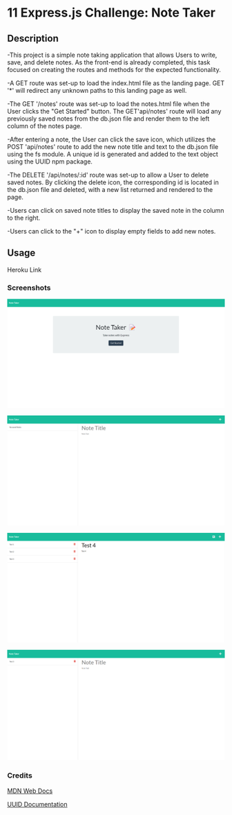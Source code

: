# 11 Express.js Challenge: Note Taker

## Description

-This project is a simple note taking application that allows Users to write, save, and delete notes. As the front-end is already completed, this task focused on creating the routes and methods for the expected functionality.

-A GET route was set-up to load the index.html file as the landing page. GET '*' will redirect any unknown paths to this landing page as well.

-The GET '/notes' route was set-up to load the notes.html file when the User clicks the "Get Started" button. The GET'api/notes' route will load any previously saved notes from the db.json file and render them to the left column of the notes page.

-After entering a note, the User can click the save icon, which utilizes the POST 'api/notes' route to add the new note title and text to the db.json file using the fs module. A unique id is generated and added to the text object using the UUID npm package. 

-The DELETE '/api/notes/:id' route was set-up to allow a User to delete saved notes. By clicking the delete icon, the corresponding id is located in the db.json file and deleted, with a new list returned and rendered to the page. 

-Users can click on saved note titles to display the saved note in the column to the right.

-Users can click to the "+" icon to display empty fields to add new notes.

## Usage

Heroku Link

### Screenshots

![Screenshot of Note Taker Homepage](/public/assets/ExpressjsChallengeHP.png)

![Screenshot of Note Taker Notes Page](/public/assets/ExpressjsChallengeNotes.png)

![Screenshot of Note Taker Saved Notes](/public/assets/ExpressjsChallengeTestNote.png)

![Screenshot of Note Taker Deleted Notes](/public/assets/ExpressjsChallengeTestDelete.png)

### Credits

[MDN Web Docs](https://developer.mozilla.org/en-US/)

[UUID Documentation](https://www.npmjs.com/package/uuid)